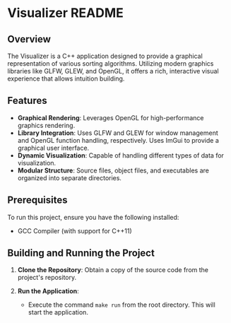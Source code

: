 # Visualizer README

## Overview

The Visualizer is a C++ application designed to provide a graphical representation of various sorting algorithms. Utilizing modern graphics libraries like GLFW, GLEW, and OpenGL, it offers a rich, interactive visual experience that allows intuition building.

## Features

- **Graphical Rendering**: Leverages OpenGL for high-performance graphics rendering.
- **Library Integration**: Uses GLFW and GLEW for window management and OpenGL function handling, respectively. Uses ImGui to provide a graphical user interface.
- **Dynamic Visualization**: Capable of handling different types of data for visualization.
- **Modular Structure**: Source files, object files, and executables are organized into separate directories.

## Prerequisites

To run this project, ensure you have the following installed:

- GCC Compiler (with support for C++11)

## Building and Running the Project

1. **Clone the Repository**: Obtain a copy of the source code from the project's repository.

2. **Run the Application**:
   - Execute the command `make run` from the root directory. This will start the application.
